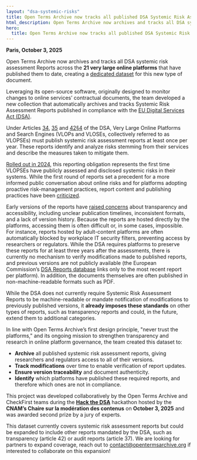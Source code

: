 ```yaml
---
layout: "dsa-systemic-risks"
title: Open Terms Archive now tracks all published DSA Systemic Risk Assessment Reports from very large online platforms
html_description: Open Terms Archive now archives and tracks all DSA systemic risk assessment Reports across the 21 very large online platforms that have published them to date, creating a dedicated dataset for this new type of document
hero:
  title: Open Terms Archive now tracks all published DSA Systemic Risk Assessment Reports from very large online platforms
---
```


**Paris, October 3, 2025**

Open Terms Archive now archives and tracks all DSA systemic risk assessment Reports across the **21 very large online platforms** that have published them to date, creating a [dedicated dataset](https://opentermsarchive.org/en/dsa-systemic-risks-reports/) for this new type of document.

Leveraging its open-source software, originally designed to monitor changes to online services’ contractual documents, the team developed a new collection that automatically archives and tracks Systemic Risk Assessment Reports published in compliance with the [EU Digital Services Act (DSA)](https://www.eu-digital-services-act.com/Digital_Services_Act_Articles.html).

Under Articles [34](https://www.eu-digital-services-act.com/Digital_Services_Act_Article_34.html), [35](https://www.eu-digital-services-act.com/Digital_Services_Act_Article_35.html) and [42§4](https://www.eu-digital-services-act.com/Digital_Services_Act_Article_42.html) of the DSA, Very Large Online Platforms and Search Engines (VLOPs and VLOSEs, collectively referred to as VLOPSEs) must publish systemic risk assessment reports at least once per year. These reports identify and analyze risks stemming from their services and describe the measures taken to mitigate them.

[Rolled out in 2024](https://digital-strategy.ec.europa.eu/en/news/very-large-online-platforms-and-search-engines-publish-first-risk-assessment-and-audit-reports), this reporting obligation represents the first time VLOPSEs have publicly assessed and disclosed systemic risks in their systems. While the first round of reports set a precedent for a more informed public conversation about online risks and for platforms adopting proactive risk-management practices, report content and publishing practices have been [criticized](https://kgi.georgetown.edu/research-and-commentary/systemic-risk-assessment-under-the-digital-services-act/).

Early versions of the reports have [raised concerns](https://dsa-observatory.eu/2024/12/09/dsa-risk-assessment-reports-are-in-a-guide-to-the-first-rollout-and-whats-next/) about transparency and accessibility, including unclear publication timelines, inconsistent formats, and a lack of version history. Because the reports are hosted directly by the platforms, accessing them is often difficult or, in some cases, impossible. For instance, reports hosted by adult-content platforms are often automatically blocked by workplace IT security filters, preventing access by researchers or regulators. While the DSA requires platforms to preserve these reports for at least three years after the assessments, there is currently no mechanism to verify modifications made to published reports, and previous versions are not publicly available (the European Commission’s [DSA Reports database](https://digital-strategy.ec.europa.eu/en/policies/dsa-brings-transparency) links only to the most recent report per platform). In addition, the documents themselves are often published in non-machine-readable formats such as PDF.

While the DSA does not currently require Systemic Risk Assessment Reports to be machine-readable or mandate notification of modifications to previously published versions, it **already imposes these standards** on other types of reports, such as transparency reports and could, in the future, extend them to additional categories.

In line with Open Terms Archive’s first design principle, "never trust the platforms," and its ongoing mission to strengthen transparency and research in online platform governance, the team created this dataset to:

- **Archive** all published systemic risk assessment reports, giving researchers and regulators access to all of their versions.
- **Track modifications** over time to enable verification of report updates.
- **Ensure version traceability** and document authenticity.
- **Identify** which platforms have published these required reports, and therefore which ones are not in compliance.

This project was developed collaboratively by the Open Terms Archive and CheckFirst teams during the [**Hack the DSA**](https://regulation-tech.cnam.fr/hack-the-dsa/) hackathon hosted by the **CNAM’s Chaire sur la modération des contenus** on **October 3, 2025** and was awarded second prize by a jury of experts.

This dataset currently covers systemic risk assessment reports but could be expanded to include other reports mandated by the DSA, such as transparency (article 42) or audit reports (article 37). We are looking for partners to expand coverage, reach out to contact@opentermsarchive.org if interested to collaborate on this expansion!
